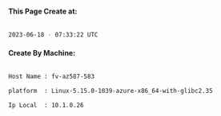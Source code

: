 
   
#### This Page Create at:

```bash

2023-06-18 - 07:33:22 UTC

```

#### Create By Machine:

```bash

Host Name : fv-az587-583

platform  : Linux-5.15.0-1039-azure-x86_64-with-glibc2.35

Ip Local  : 10.1.0.26

```

